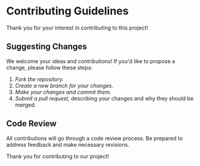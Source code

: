 # Contributing Guidelines

Thank you for your interest in contributing to this project!

## Suggesting Changes
We welcome your ideas and contributions! If you'd like to propose a change, please follow these steps:

1. *Fork the repository.*
2. *Create a new branch for your changes.*
3. *Make your changes and commit them.*
4. *Submit a pull request,* describing your changes and why they should be merged.

## Code Review
All contributions will go through a code review process. Be prepared to address feedback and make necessary revisions.

Thank you for contributing to our project!
